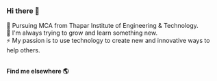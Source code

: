 ### Hi there 👋

🔭 Pursuing MCA from Thapar Institute of Engineering & Technology. <br>
🌱 I'm always trying to grow and learn something new. <br>
⚡ My passion is to use technology to create new and innovative ways to help others. <br><BR>

<b> Find me elsewhere 🌎 <b>



